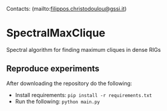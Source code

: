 Contacts: (mailto:filippos.christodoulou@gssi.it)

# SpectralMaxClique
Spectral algorithm for finding maximum cliques in dense RIGs

## Reproduce experiments

After downloading the repository do the following:
- Install requirements: `pip install -r requirements.txt`
- Run the following: `python main.py`
